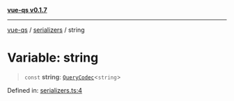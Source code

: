 [**vue-qs v0.1.7**](../../../../README.md)

***

[vue-qs](../../../../README.md) / [serializers](../README.md) / string

# Variable: string

> `const` **string**: [`QueryCodec`](../../../../type-aliases/QueryCodec.md)\<`string`\>

Defined in: [serializers.ts:4](https://github.com/iamsomraj/vue-qs/blob/b9909ff029be0e52ce297bc89945187d8e2b539f/src/serializers.ts#L4)
